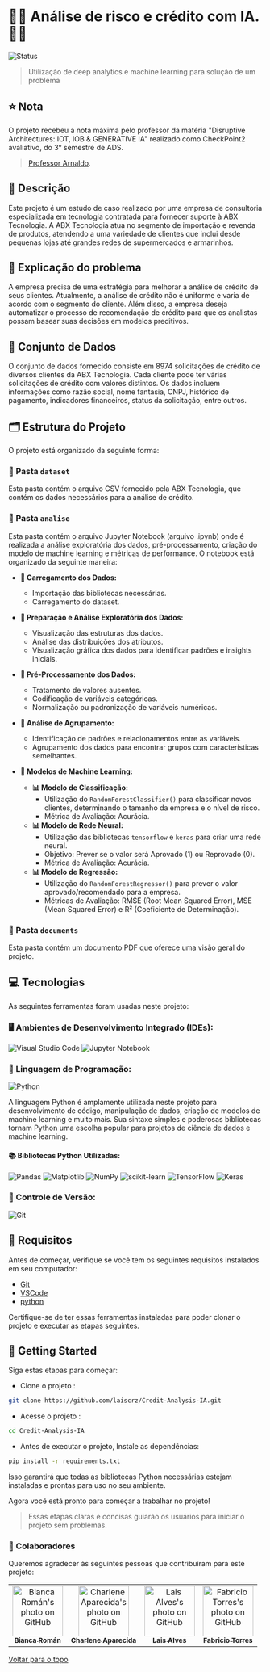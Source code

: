 # 👨‍💻 Análise de risco e crédito com IA.👩‍💻
![Status](https://img.shields.io/badge/STATUS-%20CONCLUIDO-green?style=for-the-badge)

> Utilização de deep analytics e machine learning para solução de um problema

## ⭐ Nota
O projeto recebeu a nota máxima pelo professor da matéria "Disruptive Architectures: IOT, IOB & GENERATIVE IA" realizado como CheckPoint2 avaliativo, do 3° semestre de ADS. 
> [Professor Arnaldo](https://github.com/arnaldojr).

## 📌 Descrição
Este projeto é um estudo de caso realizado por uma empresa de consultoria especializada em tecnologia contratada para fornecer suporte à ABX Tecnologia. A ABX Tecnologia atua no segmento de importação e revenda de produtos, atendendo a uma variedade de clientes que inclui desde pequenas lojas até grandes redes de supermercados e armarinhos.

## 📄 Explicação do problema

A empresa precisa de uma estratégia para melhorar a análise de crédito de seus clientes. Atualmente, a análise de crédito não é uniforme e varia de acordo com o segmento do cliente. Além disso, a empresa deseja automatizar o processo de recomendação de crédito para que os analistas possam basear suas decisões em modelos preditivos.

## 🎲 Conjunto de Dados
O conjunto de dados fornecido consiste em 8974 solicitações de crédito de diversos clientes da ABX Tecnologia. Cada cliente pode ter várias solicitações de crédito com valores distintos. Os dados incluem informações como razão social, nome fantasia, CNPJ, histórico de pagamento, indicadores financeiros, status da solicitação, entre outros.

## 🗂️ Estrutura do Projeto

O projeto está organizado da seguinte forma:

### 📂 Pasta `dataset`
Esta pasta contém o arquivo CSV fornecido pela ABX Tecnologia, que contém os dados necessários para a análise de crédito.

### 📂 Pasta `analise`
Esta pasta contém o arquivo Jupyter Notebook (arquivo .ipynb) onde é realizada a análise exploratória dos dados, pré-processamento, criação do modelo de machine learning e métricas de performance. O notebook está organizado da seguinte maneira:

- **🧩 Carregamento dos Dados:** 
  - Importação das bibliotecas necessárias.
  - Carregamento do dataset.

- **🧩 Preparação e Análise Exploratória dos Dados:** 
  - Visualização das estruturas dos dados.
  - Análise das distribuições dos atributos.
  - Visualização gráfica dos dados para identificar padrões e insights iniciais.

- **🧩 Pré-Processamento dos Dados:** 
  - Tratamento de valores ausentes.
  - Codificação de variáveis categóricas.
  - Normalização ou padronização de variáveis numéricas.

- **🧩 Análise de Agrupamento:** 
  - Identificação de padrões e relacionamentos entre as variáveis.
  - Agrupamento dos dados para encontrar grupos com características semelhantes.

- **🧩 Modelos de Machine Learning:**
  - **📊 Modelo de Classificação:**
    - Utilização do `RandomForestClassifier()` para classificar novos clientes, determinando o tamanho da empresa e o nível de risco.
    - Métrica de Avaliação: Acurácia.
  - **📊 Modelo de Rede Neural:**
    - Utilização das bibliotecas `tensorflow` e `keras` para criar uma rede neural.
    - Objetivo: Prever se o valor será Aprovado (1) ou Reprovado (0).
    - Métrica de Avaliação: Acurácia.
  - **📊 Modelo de Regressão:**
    - Utilização do `RandomForestRegressor()` para prever o valor aprovado/recomendado para a empresa.
    - Métricas de Avaliação: RMSE (Root Mean Squared Error), MSE (Mean Squared Error) e R² (Coeficiente de Determinação).

### 📂 Pasta `documents`
Esta pasta contém um documento PDF que oferece uma visão geral do projeto. 

## 💻 Tecnologias

As seguintes ferramentas foram usadas neste projeto:

### 🖥️ Ambientes de Desenvolvimento Integrado (IDEs):
![Visual Studio Code](https://img.shields.io/badge/Visual%20Studio%20Code-0078d7.svg?style=for-the-badge&logo=visual-studio-code&logoColor=white)
![Jupyter Notebook](https://img.shields.io/badge/jupyter-%23FA0F00.svg?style=for-the-badge&logo=jupyter&logoColor=white)

### 🐍 Linguagem de Programação:
![Python](https://img.shields.io/badge/Python-3776AB?style=for-the-badge&logo=python&logoColor=white)

A linguagem Python é amplamente utilizada neste projeto para desenvolvimento de código, manipulação de dados, criação de modelos de machine learning e muito mais. Sua sintaxe simples e poderosas bibliotecas tornam Python uma escolha popular para projetos de ciência de dados e machine learning.

#### 📚 Bibliotecas Python Utilizadas:
![Pandas](https://img.shields.io/badge/pandas-%23150458.svg?style=for-the-badge&logo=pandas&logoColor=white)
![Matplotlib](https://img.shields.io/badge/Matplotlib-%23ffffff.svg?style=for-the-badge&logo=Matplotlib&logoColor=black)
![NumPy](https://img.shields.io/badge/numpy-%23013243.svg?style=for-the-badge&logo=numpy&logoColor=white)
![scikit-learn](https://img.shields.io/badge/scikit--learn-%23F7931E.svg?style=for-the-badge&logo=scikit-learn&logoColor=white)
![TensorFlow](https://img.shields.io/badge/TensorFlow-%23FF6F00.svg?style=for-the-badge&logo=TensorFlow&logoColor=white)
![Keras](https://img.shields.io/badge/Keras-%23D00000.svg?style=for-the-badge&logo=Keras&logoColor=white)

### 🧭 Controle de Versão:
![Git](https://img.shields.io/badge/Git-F05032?style=for-the-badge&logo=git&logoColor=white)

## 🧾 Requisitos

Antes de começar, verifique se você tem os seguintes requisitos instalados em seu computador:

- [Git](https://git-scm.com)
- [VSCode](https://code.visualstudio.com/)
- [python](https://www.python.org/downloads/)

Certifique-se de ter essas ferramentas instaladas para poder clonar o projeto e executar as etapas seguintes.

## :checkered_flag: Getting Started

Siga estas etapas para começar:

- Clone o projeto :
```sh
git clone https://github.com/laiscrz/Credit-Analysis-IA.git
```

- Acesse o projeto :
```sh
cd Credit-Analysis-IA
```

- Antes de executar o projeto, Instale as dependências:
```sh
pip install -r requirements.txt
```

Isso garantirá que todas as bibliotecas Python necessárias estejam instaladas e prontas para uso no seu ambiente.

Agora você está pronto para começar a trabalhar no projeto!

> Essas etapas claras e concisas guiarão os usuários para iniciar o projeto sem problemas.

### 🤝 Colaboradores

Queremos agradecer às seguintes pessoas que contribuíram para este projeto:

<table>
  <tr>
        <td align="center">
      <a href="https://github.com/biancaroman">
        <img src="https://avatars.githubusercontent.com/u/128830935?v=4" width="100px;" border-radius='50%' alt="Bianca Román's photo on GitHub"/><br>
        <sub>
          <b>Bianca Román</b>
        </sub>
      </a>
    </td>
    <td align="center">
      <a href="https://github.com/charlenefialho">
        <img src="https://avatars.githubusercontent.com/u/94643076?v=4" width="100px;" border-radius='50%' alt="Charlene Aparecida's photo on GitHub"/><br>
        <sub>
          <b>Charlene Aparecida</b>
        </sub>
      </a>
    </td>
    <td align="center">
      <a href="https://github.com/laiscrz">
        <img src="https://avatars.githubusercontent.com/u/133046134?v=4" width="100px;" alt="Lais Alves's photo on GitHub"/><br>
        <sub>
          <b>Lais Alves</b>
        </sub>
      </a>
    </td>
     <td align="center">
      <a href="https://github.com/Fabs0602">
        <img src="https://avatars.githubusercontent.com/u/111320639?v=4" width="100px;" border-radius='50%' alt="Fabricio Torres's photo on GitHub"/><br>
        <sub>
          <b>Fabricio Torres</b>
        </sub>
      </a>
    </td>
  </tr>
</table>

<a href="#top">Voltar para o topo</a>
